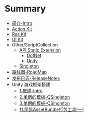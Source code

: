 # Summary

* [简介-Intro](README.md)
* [Action Kit ](/Assets/QFramework/Framework/1.ActionKit/Document.md)
* [Res Kit](/Assets/QFramework/Framework/2.ResKit/Document.md)
* [UI Kit](/Assets/QFramework/Framework/3.UI/Document.md)
* Other/ScriptCollection
  * [API Static Extension](/Assets/QFramework/Framework/0.Libs/0.Extension/Document.md)
    - [DotNet](/Assets/QFramework/Framework/0.Libs/0.Extension/DocDotNet.md)
    - [Unity](/Assets/QFramework/Framework/0.Libs/0.Extension/DocUnity.md)
  * [Singleton](/Assets/QFramework/Framework/0.Libs/5.Singleton/Document.md)
* [路线图-RoadMap](RoadMap.md)
* [发布日志-ReleaseNotes](https://github.com/liangxiegame/QFramework/releases)
* Unity 游戏框架搭建
  * [1.概述-Intro](/Assets/HowToWriteUnityGameFramework/01.Intro/Intro.md)
  * [2.单例的模板-QSingleton](/Assets/HowToWriteUnityGameFramework/02.QSingleton/QSingleton.md)
  * [3.单例的模板-QSingleton](/Assets/HowToWriteUnityGameFramework/02.QSingleton/QSingleton.md)
  * [11.简易AssetBundle打包工具(一)](/Assets/HowToWriteUnityGameFramework/11.SimpleAssetBundleTool1/SimpleAssetBundleTool1.md)
